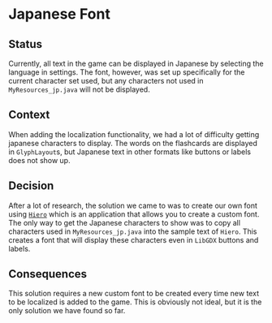 # Japanese Font

## Status

Currently, all text in the game can be displayed in Japanese by selecting the language in settings. The font, however, was set up specifically for the current character set used, but any characters not used in `MyResources_jp.java` will not be displayed. 

## Context

When adding the localization functionality, we had a lot of difficulty getting japanese characters to display. The words on the flashcards are displayed in `GlyphLayout`s, but Japanese text in other formats like buttons or labels does not show up.

## Decision

After a lot of research, the solution we came to was to create our own font using [`Hiero`](https://github.com/libgdx/libgdx/wiki/Hiero) which is an application that allows you to create a custom font. The only way to get the Japanese characters to show was to copy all characters used in `MyResources_jp.java` into the sample text of `Hiero`. This creates a font that will display these characters even in `LibGDX` buttons and labels. 

## Consequences

This solution requires a new custom font to be created every time new text to be localized is added to the game. This is obviously not ideal, but it is the only solution we have found so far.
